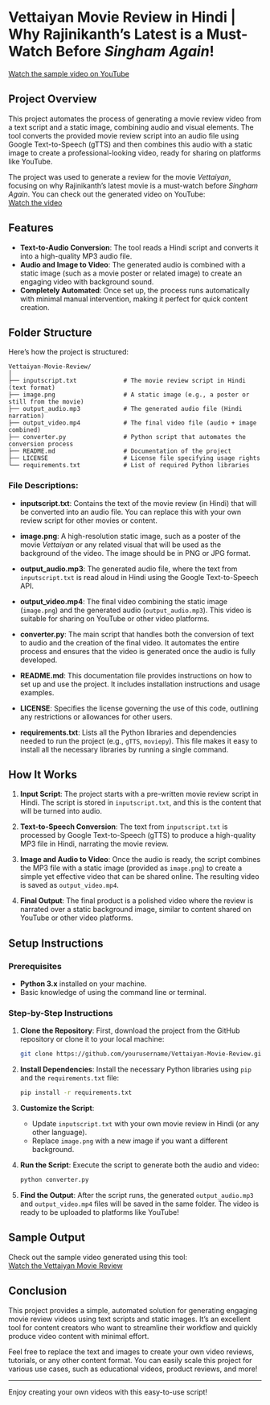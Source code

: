 # Vettaiyan Movie Review in Hindi | Why Rajinikanth’s Latest is a Must-Watch Before *Singham Again*!  
[Watch the sample video on YouTube](https://youtu.be/dR3eo_gK48U?si=4QpZ-UiYPTbpKDNz)

## Project Overview
This project automates the process of generating a movie review video from a text script and a static image, combining audio and visual elements. The tool converts the provided movie review script into an audio file using Google Text-to-Speech (gTTS) and then combines this audio with a static image to create a professional-looking video, ready for sharing on platforms like YouTube.

The project was used to generate a review for the movie *Vettaiyan*, focusing on why Rajinikanth’s latest movie is a must-watch before *Singham Again*. You can check out the generated video on YouTube:  
[Watch the video](https://youtu.be/dR3eo_gK48U?si=4QpZ-UiYPTbpKDNz)

## Features
- **Text-to-Audio Conversion**: The tool reads a Hindi script and converts it into a high-quality MP3 audio file.
- **Audio and Image to Video**: The generated audio is combined with a static image (such as a movie poster or related image) to create an engaging video with background sound.
- **Completely Automated**: Once set up, the process runs automatically with minimal manual intervention, making it perfect for quick content creation.
  
## Folder Structure
Here’s how the project is structured:

```
Vettaiyan-Movie-Review/
│
├── inputscript.txt             # The movie review script in Hindi (text format)
├── image.png                   # A static image (e.g., a poster or still from the movie)
├── output_audio.mp3            # The generated audio file (Hindi narration)
├── output_video.mp4            # The final video file (audio + image combined)
├── converter.py                # Python script that automates the conversion process
├── README.md                   # Documentation of the project
├── LICENSE                     # License file specifying usage rights
└── requirements.txt            # List of required Python libraries
```

### File Descriptions:
- **inputscript.txt**: Contains the text of the movie review (in Hindi) that will be converted into an audio file. You can replace this with your own review script for other movies or content.
  
- **image.png**: A high-resolution static image, such as a poster of the movie *Vettaiyan* or any related visual that will be used as the background of the video. The image should be in PNG or JPG format.

- **output_audio.mp3**: The generated audio file, where the text from `inputscript.txt` is read aloud in Hindi using the Google Text-to-Speech API.

- **output_video.mp4**: The final video combining the static image (`image.png`) and the generated audio (`output_audio.mp3`). This video is suitable for sharing on YouTube or other video platforms.

- **converter.py**: The main script that handles both the conversion of text to audio and the creation of the final video. It automates the entire process and ensures that the video is generated once the audio is fully developed.

- **README.md**: This documentation file provides instructions on how to set up and use the project. It includes installation instructions and usage examples.

- **LICENSE**: Specifies the license governing the use of this code, outlining any restrictions or allowances for other users.

- **requirements.txt**: Lists all the Python libraries and dependencies needed to run the project (e.g., `gTTS`, `moviepy`). This file makes it easy to install all the necessary libraries by running a single command.

## How It Works
1. **Input Script**: The project starts with a pre-written movie review script in Hindi. The script is stored in `inputscript.txt`, and this is the content that will be turned into audio.
  
2. **Text-to-Speech Conversion**: The text from `inputscript.txt` is processed by Google Text-to-Speech (gTTS) to produce a high-quality MP3 file in Hindi, narrating the movie review.

3. **Image and Audio to Video**: Once the audio is ready, the script combines the MP3 file with a static image (provided as `image.png`) to create a simple yet effective video that can be shared online. The resulting video is saved as `output_video.mp4`.

4. **Final Output**: The final product is a polished video where the review is narrated over a static background image, similar to content shared on YouTube or other video platforms.

## Setup Instructions

### Prerequisites
- **Python 3.x** installed on your machine.
- Basic knowledge of using the command line or terminal.

### Step-by-Step Instructions

1. **Clone the Repository**:
   First, download the project from the GitHub repository or clone it to your local machine:
   ```bash
   git clone https://github.com/yourusername/Vettaiyan-Movie-Review.git
   ```

2. **Install Dependencies**:
   Install the necessary Python libraries using `pip` and the `requirements.txt` file:
   ```bash
   pip install -r requirements.txt
   ```

3. **Customize the Script**:
   - Update `inputscript.txt` with your own movie review in Hindi (or any other language).
   - Replace `image.png` with a new image if you want a different background.

4. **Run the Script**:
   Execute the script to generate both the audio and video:
   ```bash
   python converter.py
   ```

5. **Find the Output**:
   After the script runs, the generated `output_audio.mp3` and `output_video.mp4` files will be saved in the same folder. The video is ready to be uploaded to platforms like YouTube!

## Sample Output
Check out the sample video generated using this tool:  
[Watch the Vettaiyan Movie Review](https://youtu.be/dR3eo_gK48U?si=4QpZ-UiYPTbpKDNz)

## Conclusion
This project provides a simple, automated solution for generating engaging movie review videos using text scripts and static images. It’s an excellent tool for content creators who want to streamline their workflow and quickly produce video content with minimal effort.

Feel free to replace the text and images to create your own video reviews, tutorials, or any other content format. You can easily scale this project for various use cases, such as educational videos, product reviews, and more!

---
Enjoy creating your own videos with this easy-to-use script!
